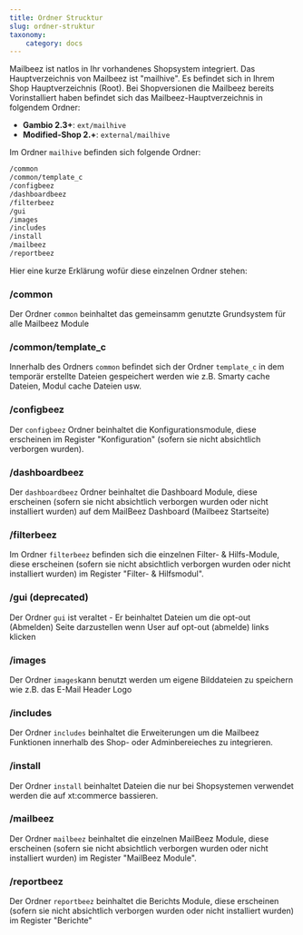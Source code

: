 ```yaml
---
title: Ordner Strucktur
slug: ordner-struktur
taxonomy:
    category: docs
---
```


Mailbeez ist natlos in Ihr vorhandenes Shopsystem integriert. Das Hauptverzeichnis von Mailbeez ist "mailhive". Es befindet sich in Ihrem Shop Hauptverzeichnis (Root). Bei Shopversionen die Mailbeez bereits Vorinstalliert haben befindet sich das Mailbeez-Hauptverzeichnis in folgendem Ordner: 
- **Gambio 2.3+**: `ext/mailhive` 
- **Modified-Shop 2.+**: `external/mailhive`

Im Ordner `mailhive` befinden sich folgende Ordner:

```bash
/common
/common/template_c
/configbeez
/dashboardbeez
/filterbeez
/gui
/images
/includes
/install
/mailbeez
/reportbeez
```

Hier eine kurze Erklärung wofür diese einzelnen Ordner stehen:

### /common

Der Ordner `common` beinhaltet das gemeinsamm genutzte Grundsystem für alle Mailbeez Module

### /common/template_c

Innerhalb des Ordners `common` befindet sich der Ordner `template_c` in dem temporär erstellte Dateien gespeichert werden wie z.B. Smarty cache Dateien, Modul cache Dateien usw.

### /configbeez

Der `configbeez` Ordner beinhaltet die Konfigurationsmodule, diese erscheinen im Register "Konfiguration" (sofern sie nicht absichtlich verborgen wurden).

### /dashboardbeez

Der `dashboardbeez` Ordner beinhaltet die Dashboard Module, diese erscheinen (sofern sie nicht absichtlich verborgen wurden oder nicht installiert wurden) auf dem MailBeez Dashboard (Mailbeez Startseite)


### /filterbeez

Im Ordner `filterbeez` befinden sich die einzelnen Filter- & Hilfs-Module, diese erscheinen (sofern sie nicht absichtlich verborgen wurden oder nicht installiert wurden) im Register "Filter- & Hilfsmodul".

### /gui (deprecated)

Der Ordner `gui` ist veraltet - Er beinhaltet Dateien um die opt-out (Abmelden) Seite darzustellen wenn User auf opt-out (abmelde) links klicken


### /images

Der Ordner `images`kann benutzt werden um eigene Bilddateien zu speichern wie z.B. das E-Mail Header Logo


### /includes

Der Ordner `includes` beinhaltet die Erweiterungen um die Mailbeez Funktionen innerhalb des Shop- oder Adminbereieches zu integrieren.


### /install

Der Ordner `install` beinhaltet Dateien die nur bei Shopsystemen verwendet werden die auf xt:commerce bassieren.


### /mailbeez

Der Ordner `mailbeez` beinhaltet die einzelnen MailBeez Module, diese erscheinen (sofern sie nicht absichtlich verborgen wurden oder nicht installiert wurden) im Register "MailBeez Module".


### /reportbeez

Der Ordner `reportbeez` beinhaltet die  Berichts Module, diese erscheinen (sofern sie nicht absichtlich verborgen wurden oder nicht installiert wurden) im Register "Berichte"

